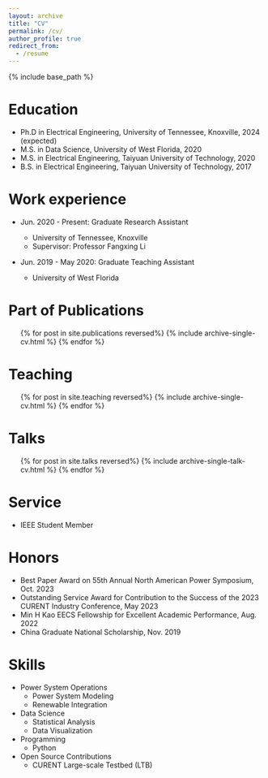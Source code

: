 ```yaml
---
layout: archive
title: "CV"
permalink: /cv/
author_profile: true
redirect_from:
  - /resume
---
```

{% include base_path %}

Education
=========

* Ph.D in Electrical Engineering, University of Tennessee, Knoxville, 2024 (expected)
* M.S. in Data Science, University of West Florida, 2020
* M.S. in Electrical Engineering, Taiyuan University of Technology, 2020
* B.S. in Electrical Engineering, Taiyuan University of Technology, 2017

Work experience
===============

* Jun. 2020 - Present: Graduate Research Assistant

  * University of Tennessee, Knoxville
  * Supervisor: Professor Fangxing Li
* Jun. 2019 - May 2020: Graduate Teaching Assistant

  * University of West Florida

Part of Publications
====================

<ul>{% for post in site.publications reversed%}
    {% include archive-single-cv.html %}
  {% endfor %}</ul>

Teaching
========

<ul>{% for post in site.teaching reversed%}
    {% include archive-single-cv.html %}
  {% endfor %}</ul>

Talks
=====

<ul>{% for post in site.talks reversed%}
    {% include archive-single-talk-cv.html %}
  {% endfor %}</ul>

Service
=======

* IEEE Student Member

Honors
======

* Best Paper Award on 55th Annual North American Power Symposium, Oct. 2023
* Outstanding Service Award for Contribution to the Success of the 2023 CURENT Industry Conference, May 2023
* Min H Kao EECS Fellowship for Excellent Academic Performance, Aug. 2022
* China Graduate National Scholarship, Nov. 2019

Skills
======

* Power System Operations
  * Power System Modeling
  * Renewable Integration
* Data Science
  * Statistical Analysis
  * Data Visualization
* Programming
  * Python
* Open Source Contributions
  * CURENT Large-scale Testbed (LTB)
